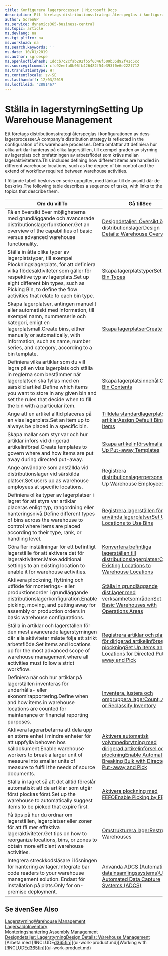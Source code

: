 ```yaml
---
title: Konfigurera lagerprocesser | Microsoft Docs
description: Ett företags distributionsstrategi återspeglas i konfigurationen av dess lagerprocesser. Detta omfattar att definiera hur olika artiklar hanteras på olika lagerställen, till exempel graden av styrning av lagerplats och omfattningen av arbetsflödet som krävs mellan lageraktiviteterna.
author: SorenGP
ms.service: dynamics365-business-central
ms.topic: article
ms.devlang: na
ms.tgt_pltfrm: na
ms.workload: na
ms.search.keywords: ''
ms.date: 10/01/2019
ms.author: sgroespe
ms.openlocfilehash: 1ddcb7c2cfab292fb5f0346f509b35d92f41c5cc
ms.sourcegitcommit: cfc92eefa8b06fb426482f54e393f0e6e222f712
ms.translationtype: HT
ms.contentlocale: sv-SE
ms.lasthandoff: 12/03/2019
ms.locfileid: "2881467"
---
```

# <a name="setting-up-warehouse-management"></a><span data-ttu-id="4633f-104">Ställa in lagerstyrning</span><span class="sxs-lookup"><span data-stu-id="4633f-104">Setting Up Warehouse Management</span></span>
<span data-ttu-id="4633f-105">Ett företags distributionsstrategi återspeglas i konfigurationen av dess lagerprocesser.</span><span class="sxs-lookup"><span data-stu-id="4633f-105">A company's distribution strategy is reflected in the configuration of its warehouse processes.</span></span> <span data-ttu-id="4633f-106">Detta omfattar att definiera hur olika artiklar hanteras på olika lagerställen, till exempel graden av styrning av lagerplats och omfattningen av arbetsflödet som krävs mellan lageraktiviteterna.</span><span class="sxs-lookup"><span data-stu-id="4633f-106">This includes defining how different items are handled in different warehouse locations, such as the degree of bin control and the extend of workflow required between warehouse activities.</span></span>  

 <span data-ttu-id="4633f-107">I följande tabell beskrivs en serie uppgifter, med länkar till de avsnitt där de beskrivs.</span><span class="sxs-lookup"><span data-stu-id="4633f-107">The following table describes a sequence of tasks, with links to the topics that describe them.</span></span>   

|<span data-ttu-id="4633f-108">**Om du vill**</span><span class="sxs-lookup"><span data-stu-id="4633f-108">**To**</span></span>|<span data-ttu-id="4633f-109">**Gå till**</span><span class="sxs-lookup"><span data-stu-id="4633f-109">**See**</span></span>|  
|------------|-------------|  
|<span data-ttu-id="4633f-110">Få en översikt över möjligheterna med grundläggande och avancerade distributionslagerfunktioner.</span><span class="sxs-lookup"><span data-stu-id="4633f-110">Get an overview of the capabilities of basic versus advanced warehouse functionality.</span></span>|[<span data-ttu-id="4633f-111">Designdetaljer: Översikt över distributionslager</span><span class="sxs-lookup"><span data-stu-id="4633f-111">Design Details: Warehouse Overview</span></span>](design-details-warehouse-overview.md)|  
|<span data-ttu-id="4633f-112">Ställa in åtta olika typer av lagerplatstyper, till exempel Plockningslagerplats, för att definiera vilka flödesaktiviteter som gäller för respektive typ av lagerplats.</span><span class="sxs-lookup"><span data-stu-id="4633f-112">Set up eight different bin types, such as Picking Bin, to define the flow activities that relate to each bin type.</span></span>|[<span data-ttu-id="4633f-113">Skapa lagerplatstyper</span><span class="sxs-lookup"><span data-stu-id="4633f-113">Set Up Bin Types</span></span>](warehouse-how-to-set-up-bin-types.md)|  
|<span data-ttu-id="4633f-114">Skapa lagerplatser, antingen manuellt eller automatiskt med information, till exempel namn, nummerserie och kategori, enligt en lagerplatsmall.</span><span class="sxs-lookup"><span data-stu-id="4633f-114">Create bins, either manually or automatically, with information, such as name, number series, and category, according to a bin template.</span></span>|[<span data-ttu-id="4633f-115">Skapa lagerplatser</span><span class="sxs-lookup"><span data-stu-id="4633f-115">Create Bins</span></span>](warehouse-how-to-create-individual-bins.md)|  
|<span data-ttu-id="4633f-116">Definiera vilka artiklar som du vill lagra på en viss lagerplats och ställa in reglerna som bestämmer när lagerplatsen ska fyllas med en särskild artikel.</span><span class="sxs-lookup"><span data-stu-id="4633f-116">Define which items you want to store in any given bin and set the rules that decide when to fill the bin with a particular item.</span></span>|[<span data-ttu-id="4633f-117">Skapa lagerplatsinnehåll</span><span class="sxs-lookup"><span data-stu-id="4633f-117">Create Bin Contents</span></span>](warehouse-how-to-set-up-bin-contents.md)|  
|<span data-ttu-id="4633f-118">Ange att en artikel alltid placeras på en viss lagerplats.</span><span class="sxs-lookup"><span data-stu-id="4633f-118">Set an item up to always be placed in a specific bin.</span></span>|[<span data-ttu-id="4633f-119">Tilldela standardlagerplatser till artiklar</span><span class="sxs-lookup"><span data-stu-id="4633f-119">Assign Default Bins to Items</span></span>](warehouse-how-to-assign-default-bins-to-items.md)|
|<span data-ttu-id="4633f-120">Skapa mallar som styr var och hur artiklar införs vid dirigerad artikelinförsel.</span><span class="sxs-lookup"><span data-stu-id="4633f-120">Create templates to govern where and how items are put away during directed put-away.</span></span>|[<span data-ttu-id="4633f-121">Skapa artikelinförselmallar</span><span class="sxs-lookup"><span data-stu-id="4633f-121">Set Up Put-away Templates</span></span>](warehouse-how-to-set-up-put-away-templates.md)|
|<span data-ttu-id="4633f-122">Ange användare som anställda vid distributionslager vid särskilda platser.</span><span class="sxs-lookup"><span data-stu-id="4633f-122">Set users up as warehouse employees at specific locations.</span></span>|[<span data-ttu-id="4633f-123">Registrera distributionslagerpersonal</span><span class="sxs-lookup"><span data-stu-id="4633f-123">Set Up Warehouse Employees</span></span>](warehouse-how-to-set-up-warehouse-employees.md)|
|<span data-ttu-id="4633f-124">Definiera olika typer av lagerplatser i lagret för att styra var artiklar placeras enligt typ, rangordning eller hanteringsnivå.</span><span class="sxs-lookup"><span data-stu-id="4633f-124">Define different types of bins across the warehouse to control where items are placed according to their type, rank, or handling level.</span></span>|[<span data-ttu-id="4633f-125">Registrera lagerställen för att använda lagerplatser</span><span class="sxs-lookup"><span data-stu-id="4633f-125">Set Up Locations to Use Bins</span></span>](warehouse-how-to-set-up-locations-to-use-bins.md)|
|<span data-ttu-id="4633f-126">Göra fler inställningar för ett befintligt lagerställe för att aktivera det för lageraktiviteter.</span><span class="sxs-lookup"><span data-stu-id="4633f-126">Make additional settings to an existing location to enable it for warehouse activities.</span></span>|[<span data-ttu-id="4633f-127">Konvertera befintliga lagerställen till distributionslagerplatser</span><span class="sxs-lookup"><span data-stu-id="4633f-127">Convert Existing Locations to Warehouse Locations</span></span>](warehouse-how-to-convert-existing-locations-to-warehouse-locations.md)|
|<span data-ttu-id="4633f-128">Aktivera plockning, flyttning och utflöde för monterings- eller produktionsorder i grundläggande distributionslagerkonfiguration.</span><span class="sxs-lookup"><span data-stu-id="4633f-128">Enable picking, moving, and putting away for assembly or production orders in basic warehouse configurations.</span></span>|[<span data-ttu-id="4633f-129">Ställa in grundläggande dist.lager med verksamhetsområden</span><span class="sxs-lookup"><span data-stu-id="4633f-129">Set Up Basic Warehouses with Operations Areas</span></span>](warehouse-how-to-set-up-basic-warehouses-with-operations-areas.md)|  
|<span data-ttu-id="4633f-130">Ställa in artiklar och lagerställen för den mest avancerade lagerstyrningen där alla aktiviteter måste följa ett strikt arbetsflöde.</span><span class="sxs-lookup"><span data-stu-id="4633f-130">Set items and locations up for the most advanced scope of warehouse management where all activities must follow a strict workflow.</span></span>|[<span data-ttu-id="4633f-131">Registrera artiklar och platser för dirigerad artikelinförsel och plockning</span><span class="sxs-lookup"><span data-stu-id="4633f-131">Set Up Items and Locations for Directed Put-away and Pick</span></span>](warehouse-how-to-set-up-items-for-directed-put-away-and-pick.md)|  
|<span data-ttu-id="4633f-132">Definiera när och hur artiklar på lagerställen inventeras för underhålls- eller ekonomirapportering.</span><span class="sxs-lookup"><span data-stu-id="4633f-132">Define when and how items in warehouse locations are counted for maintenance or financial reporting purposes.</span></span>|[<span data-ttu-id="4633f-133">Inventera, justera och omgruppera lager</span><span class="sxs-lookup"><span data-stu-id="4633f-133">Count, Adjust, or Reclassify Inventory</span></span>](inventory-how-count-adjust-reclassify.md)|
|<span data-ttu-id="4633f-134">Aktivera lagerarbetarna att dela upp en större enhet i mindre enheter för att uppfylla behoven hos källdokument.</span><span class="sxs-lookup"><span data-stu-id="4633f-134">Enable warehouse workers to break a larger unit of measure into smaller units of measure to fulfill the needs of source documents.</span></span>|[<span data-ttu-id="4633f-135">Aktivera automatisk volymnedbrytning med dirigerad artikelinförsel och plockning</span><span class="sxs-lookup"><span data-stu-id="4633f-135">Enable Automatic Breaking Bulk with Directed Put-away and Pick</span></span>](warehouse-enable-automatic-breaking-bulk-with-directed-put-away-and-pick.md)|  
|<span data-ttu-id="4633f-136">Ställa in lagret så att det alltid föreslår automatiskt att de artiklar som utgår först plockas först.</span><span class="sxs-lookup"><span data-stu-id="4633f-136">Set up the warehouse to automatically suggest items to be picked that expire first.</span></span>|[<span data-ttu-id="4633f-137">Aktivera plockning med FEFO</span><span class="sxs-lookup"><span data-stu-id="4633f-137">Enable Picking by FEFO</span></span>](warehouse-picking-by-fefo.md)|
|<span data-ttu-id="4633f-138">Få tips på hur du ordnar om lagerställen, lagerplatser eller zoner för att få mer effektiva lageraktiviteter.</span><span class="sxs-lookup"><span data-stu-id="4633f-138">Get tips on how to reorganize locations, bins, or zones to obtain more efficient warehouse activities.</span></span>|[<span data-ttu-id="4633f-139">Omstrukturera lager</span><span class="sxs-lookup"><span data-stu-id="4633f-139">Restructure Warehouses</span></span>](warehouse-how-to-restructure-warehouses.md)|
|<span data-ttu-id="4633f-140">Integrera streckkodsläsare i lösningen för hantering av lager.</span><span class="sxs-lookup"><span data-stu-id="4633f-140">Integrate bar code readers to your warehouse management solution.</span></span> <span data-ttu-id="4633f-141">Endast för installation på plats.</span><span class="sxs-lookup"><span data-stu-id="4633f-141">Only for on-premise deployment.</span></span>|[<span data-ttu-id="4633f-142">Använda ADCS (Automatiskt datainsamlingssystems)</span><span class="sxs-lookup"><span data-stu-id="4633f-142">Use Automated Data Capture Systems (ADCS)</span></span>](warehouse-use-automated-data-capture-systems-adcs.md)|

## <a name="see-also"></a><span data-ttu-id="4633f-143">Se även</span><span class="sxs-lookup"><span data-stu-id="4633f-143">See Also</span></span>  
[<span data-ttu-id="4633f-144">Lagerstyrning</span><span class="sxs-lookup"><span data-stu-id="4633f-144">Warehouse Management</span></span>](warehouse-manage-warehouse.md)  
[<span data-ttu-id="4633f-145">Lagersaldo</span><span class="sxs-lookup"><span data-stu-id="4633f-145">Inventory</span></span>](inventory-manage-inventory.md)  
<span data-ttu-id="4633f-146">[Monteringshantering](assembly-assemble-items.md)  </span><span class="sxs-lookup"><span data-stu-id="4633f-146">[Assembly Management](assembly-assemble-items.md)  </span></span>  
[<span data-ttu-id="4633f-147">Designdetaljer: Lagerstyrning</span><span class="sxs-lookup"><span data-stu-id="4633f-147">Design Details: Warehouse Management</span></span>](design-details-warehouse-management.md)  
<span data-ttu-id="4633f-148">[Arbeta med [!INCLUDE[d365fin](includes/d365fin_md.md)]](ui-work-product.md)</span><span class="sxs-lookup"><span data-stu-id="4633f-148">[Working with [!INCLUDE[d365fin](includes/d365fin_md.md)]](ui-work-product.md)</span></span>
